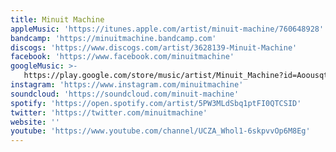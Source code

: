 ```yaml
---
title: Minuit Machine
appleMusic: 'https://itunes.apple.com/artist/minuit-machine/760648928'
bandcamp: 'https://minuitmachine.bandcamp.com'
discogs: 'https://www.discogs.com/artist/3628139-Minuit-Machine'
facebook: 'https://www.facebook.com/minuitmachine'
googleMusic: >-
   https://play.google.com/store/music/artist/Minuit_Machine?id=Aoousqtugxdrp2bd5srja6huoxi
instagram: 'https://www.instagram.com/minuitmachine'
soundcloud: 'https://soundcloud.com/minuit-machine'
spotify: 'https://open.spotify.com/artist/5PW3MLdSbq1ptFI0QTCSID'
twitter: 'https://twitter.com/minuitmachine'
website: ''
youtube: 'https://www.youtube.com/channel/UCZA_Whol1-6skpvvOp6M8Eg'
---
```

